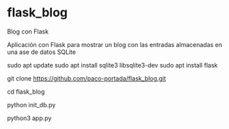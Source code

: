 # flask_blog
Blog con Flask

Aplicación con Flask para mostrar un blog con las entradas almacenadas en una ase de datos SQLite

sudo apt update
sudo apt install sqlite3 libsqlite3-dev
sudo apt install flask

git clone https://github.com/paco-portada/flask_blog.git

cd flask_blog

python init_db.py

python3 app.py
